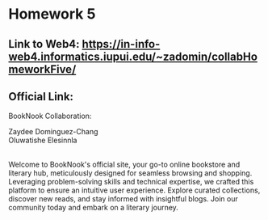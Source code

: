 # Homework 5

## Link to Web4: https://in-info-web4.informatics.iupui.edu/~zadomin/collabHomeworkFive/
## Official Link: 

BookNook Collaboration: 

Zaydee Dominguez-Chang <br>
Oluwatishe Elesinnla <br> <br>

Welcome to BookNook's official site, your go-to online bookstore and literary hub, meticulously designed for seamless browsing and shopping. Leveraging problem-solving skills and technical expertise, we crafted this platform to ensure an intuitive user experience. Explore curated collections, discover new reads, and stay informed with insightful blogs. Join our community today and embark on a literary journey.
